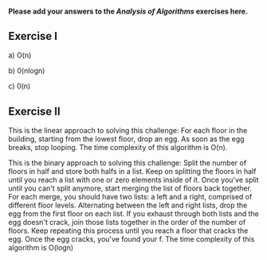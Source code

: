 #### Please add your answers to the **_Analysis of Algorithms_** exercises here.

## Exercise I

a) O(n)

b) 0(nlogn)

c) 0(n)

## Exercise II

This is the linear approach to solving this challenge:
For each floor in the building, starting from the lowest
floor, drop an egg. As soon as the egg breaks, stop looping.
The time complexity of this algorithm is O(n).

This is the binary approach to solving this challenge:
Split the number of floors in half and store both halfs in a list. Keep on splitting the floors in half until you reach a list with one or zero elements inside of it. Once you've split until you can't split anymore, start merging the list of floors back together. For each merge, you should have two lists: a left and a right, comprised of different floor levels. Alternating between the left and right lists, drop the egg from the first floor on each list. If you exhaust through
both lists and the egg doesn't crack, join those lists together in the order of the number of floors. Keep repeating this process until you reach a floor that cracks the egg. Once the egg cracks, you've found your f.
The time complexity of this algorithm is O(logn)
